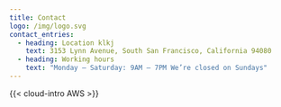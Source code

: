 ```yaml
---
title: Contact
logo: /img/logo.svg
contact_entries:
  - heading: Location klkj
    text: 3153 Lynn Avenue, South San Francisco, California 94080
  - heading: Working hours
    text: "Monday – Saturday: 9AM – 7PM We’re closed on Sundays"
---
```

{{< cloud-intro AWS >}}